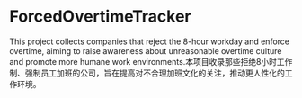 # ForcedOvertimeTracker
This project collects companies that reject the 8-hour workday and enforce overtime, aiming to raise awareness about unreasonable overtime culture and promote more humane work environments.本项目收录那些拒绝8小时工作制、强制员工加班的公司，旨在提高对不合理加班文化的关注，推动更人性化的工作环境。

